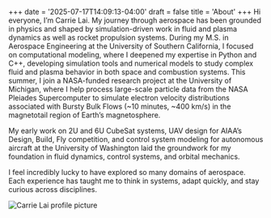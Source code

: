 +++
date = '2025-07-17T14:09:13-04:00'
draft = false
title = 'About'
+++
Hi everyone, I’m Carrie Lai. My journey through aerospace has been grounded in physics and shaped by simulation-driven work in fluid and plasma dynamics as well as rocket propulsion systems. During my M.S. in Aerospace Engineering at the University of Southern California, I focused on computational modeling, where I deepened my expertise in Python and C++, developing simulation tools and numerical models to study complex fluid and plasma behavior in both space and combustion systems. This summer, I join a NASA-funded research project at the University of Michigan, where I help process large-scale particle data from the NASA Pleiades Supercomputer to simulate electron velocity distributions associated with Bursty Bulk Flows (~10 minutes, ~400 km/s) in the magnetotail region of Earth’s magnetosphere.

My early work on 2U and 6U CubeSat systems, UAV design for AIAA’s Design, Build, Fly competition, and control system modeling for autonomous aircraft at the University of Washington laid the groundwork for my foundation in fluid dynamics, control systems, and orbital mechanics.

I feel incredibly lucky to have explored so many domains of aerospace. Each experience has taught me to think in systems, adapt quickly, and stay curious across disciplines.
<!--
I recently earned my M.S. in Aerospace Engineering from the University of Southern California, where I focused on plasma physics, computational modeling, and aerospace system design.

I’ve developed plasma simulations for both space and combustion environments, working with Particle-in-Cell (PIC) and fluid-based models. My work also extends to aircaft and rocket design, including CubeSats, electric aircraft, and both solid and liquid propulsion systems.

In Summer 2025, I joined a NASA-funded research project at the University of Michigan, where I helped model geomagnetic storm trajectories using the Space Weather Modeling Framework (SWMF). Prior to that, I led plasma-assisted combustion simulations at USC and contributed to presentations at the GEC and USNCM conferences.

Outside of research, I enjoy music, ancient philosophy, and exploring the unseen forces that shape the world. I’m always looking for ways to connect science with a deeper sense of purpose.
-->

![Carrie Lai profile picture](/images/Carrie.jpg)
